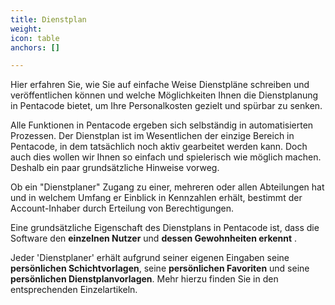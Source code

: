 ```yaml
---
title: Dienstplan
weight: 
icon: table
anchors: []

---
```

Hier erfahren Sie, wie Sie auf einfache Weise Dienstpläne schreiben und veröffentlichen können und welche Möglichkeiten Ihnen die Dienstplanung in Pentacode bietet, um Ihre Personalkosten gezielt und spürbar zu senken.

Alle Funktionen in Pentacode ergeben sich selbständig in automatisierten Prozessen. Der Dienstplan ist im Wesentlichen der einzige Bereich in Pentacode, in dem tatsächlich noch aktiv gearbeitet werden kann. Doch auch dies wollen wir Ihnen so einfach und spielerisch wie möglich machen. Deshalb ein paar grundsätzliche Hinweise vorweg.

Ob ein "Dienstplaner" Zugang zu einer, mehreren oder allen Abteilungen hat und in welchem Umfang er Einblick in Kennzahlen erhält, bestimmt der Account-Inhaber durch Erteilung von Berechtigungen.

Eine grundsätzliche Eigenschaft des Dienstplans in Pentacode ist, dass die Software den **einzelnen Nutzer** und **dessen Gewohnheiten erkennt** .

Jeder 'Dienstplaner' erhält aufgrund seiner eigenen Eingaben seine **persönlichen Schichtvorlagen**, seine **persönlichen Favoriten** und seine **persönlichen Dienstplanvorlagen**. Mehr hierzu finden Sie in den entsprechenden Einzelartikeln.